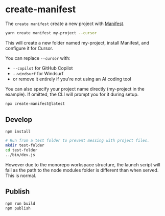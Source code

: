 # create-manifest

The `create manifest` create a new project with [Manifest](https://manifest.build).

```bash
yarn create manifest my-project --cursor
```

This will create a new folder named my-project, install Manifest, and configure it for Cursor.

You can replace `--cursor` with:

- `--copilot` for GitHub Copilot
- `--windsurf` for Windsurf
- or remove it entirely if you're not using an AI coding tool

You can also specify your project name directly (my-project in the example).
If omitted, the CLI will prompt you for it during setup.

```bash
npx create-manifest@latest
```

## Develop

```bash
npm install

# Run from a test folder to prevent messing with project files.
mkdir test-folder
cd test-folder
../bin/dev.js
```

However due to the monorepo workspace structure, the launch script will fail as the path to the node modules folder is different than when served. This is normal.

## Publish

```bash
npm run build
npm publish
```
